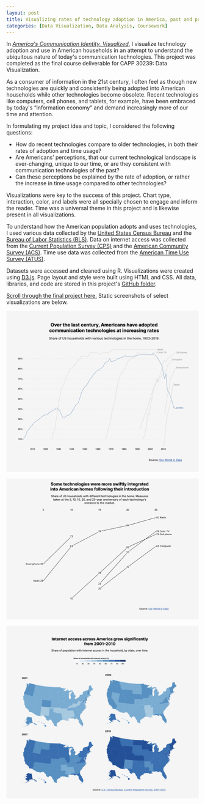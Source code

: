 ```yaml
---
layout: post
title: Visualizing rates of technology adoption in America, past and present
categories: [Data Visualization, Data Analysis, Coursework]
---
```


In [_America's Communication Identity, Visualized_](https://lindshiser.github.io/data-visualization/final_project/visualization.html), I visualize technology adoption and use in American households in an attempt to understand the ubiquitous nature of today's communication technologies. This project was completed as the final course deliverable for CAPP 30239: Data Visualization.

As a consumer of information in the 21st century, I often feel as though new technologies are quickly and consistently being adopted into American households while other technologies become obsolete. Recent technologies like computers, cell phones, and tablets, for example, have been embraced by today's “information economy” and demand increasingly more of our time and attention.

In formulating my project idea and topic, I considered the following questions:

- How do recent technologies compare to older technologies, in both their rates of adoption and time usage?
- Are Americans’ perceptions, that our current technological landscape is ever-changing, unique to our time, or are they consistent with communication technologies of the past?
- Can these perceptions be explained by the rate of adoption, or rather the increase in time usage compared to other technologies?

Visualizations were key to the success of this project. Chart type, interaction, color, and labels were all specially chosen to engage and inform the reader. Time was a universal theme in this project and is likewise present in all visualizations. 

To understand how the American population adopts and uses technologies, I used various data collected by the [United States Census Bureau](https://www.census.gov/about/what.html) and the [Bureau of Labor Statistics (BLS)](https://www.bls.gov/bls/infohome.htm). Data on internet access was collected from the [Current Population Survey (CPS)](https://www.census.gov/programs-surveys/cps/about.html) and the [American Community Survey (ACS)](https://www.census.gov/programs-surveys/acs/about.html). Time use data was collected from the [American Time Use Survey (ATUS)](https://www.census.gov/programs-surveys/atus.html).

Datasets were accessed and cleaned using R. Visualizations were created using [D3.js](https://d3js.org/). Page layout and style were built using HTML and CSS. All data, libraries, and code are stored in this project's [GitHub folder](https://github.com/lindshiser/data-visualization/tree/main/final_project).

[Scroll through the final project here.](https://chicagopolicyreview.org/2022/12/27/human-behavior-in-the-presence-of-wildfire-smoke-new-methods-reveal-differences-in-group-responses/) Static screenshots of select visualizations are below.

![](/images/vis-multiline.png)

![](/images/vis-slope.png)

![](/images/vis-choropleth-multi.png)





